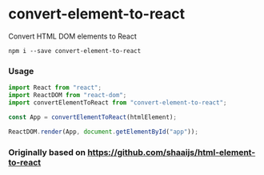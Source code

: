 # convert-element-to-react

Convert HTML DOM elements to React

`npm i --save convert-element-to-react`

### Usage

```js
import React from "react";
import ReactDOM from "react-dom";
import convertElementToReact from "convert-element-to-react";

const App = convertElementToReact(htmlElement);

ReactDOM.render(App, document.getElementById("app"));
```

### Originally based on https://github.com/shaaijs/html-element-to-react
